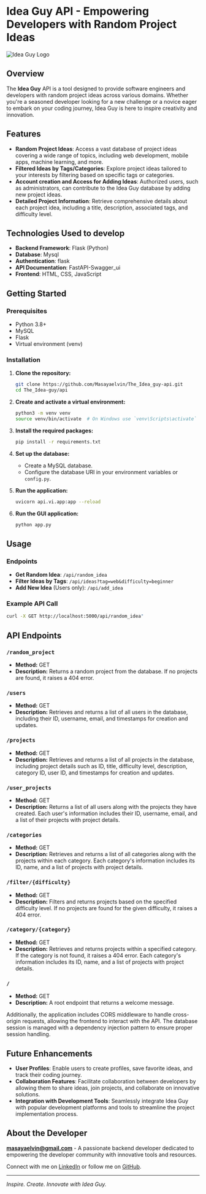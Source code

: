 # Idea Guy API - Empowering Developers with Random Project Ideas

![Idea Guy Logo](https://unsplash.com/photos/love-wooden-signage-on-brown-wooden-fence-j8OIk-G8wpw)

## Overview
The **Idea Guy** API is a  tool designed to provide software engineers and developers with random project ideas across various domains. Whether you're a seasoned developer looking for a new challenge or a novice eager to embark on your coding journey, Idea Guy is here to inspire creativity and innovation.

## Features
- **Random Project Ideas**: Access a vast database of project ideas covering a wide range of topics, including web development, mobile apps, machine learning, and more.
- **Filtered Ideas by Tags/Categories**: Explore project ideas tailored to your interests by filtering based on specific tags or categories.
- **Account creation and Access for Adding Ideas**: Authorized users, such as administrators, can contribute to the Idea Guy database by adding new project ideas.
- **Detailed Project Information**: Retrieve comprehensive details about each project idea, including a title, description, associated tags, and difficulty level.

## Technologies Used to develop
- **Backend Framework**: Flask (Python)
- **Database**: Mysql
- **Authentication**: flask
- **API Documentation**: FastAPI-Swagger_ui
- **Frontend**: HTML, CSS, JavaScript

## Getting Started
### Prerequisites
- Python 3.8+
- MySQL
- Flask
- Virtual environment (venv)

### Installation
1. **Clone the repository:**
    ```bash
    git clone https://github.com/Masayaelvin/The_Idea_guy-api.git
    cd The_Idea-guy/api
    ```

2. **Create and activate a virtual environment:**
    ```bash
    python3 -m venv venv
    source venv/bin/activate  # On Windows use `venv\Scripts\activate`
    ```

3. **Install the required packages:**
    ```bash
    pip install -r requirements.txt
    ```

4. **Set up the database:**
    - Create a MySQL database.
    - Configure the database URI in your environment variables or `config.py`.

5. **Run the application:**
    ```bash
    uvicorn api.vi.app:app --reload
    ```
5. **Run the GUI application:**
     ```bash
    python app.py 
    ```

## Usage
### Endpoints
- **Get Random Idea**: `/api/random_idea`
- **Filter Ideas by Tags**: `/api/ideas?tag=web&difficulty=beginner`
- **Add New Idea** (Users only): `/api/add_idea`

### Example API Call
```bash
curl -X GET http://localhost:5000/api/random_idea"
```

## API Endpoints

### `/random_project`
- **Method:** GET
- **Description:** Returns a random project from the database. If no projects are found, it raises a 404 error.

### `/users`
- **Method:** GET
- **Description:** Retrieves and returns a list of all users in the database, including their ID, username, email, and timestamps for creation and updates.

### `/projects`
- **Method:** GET
- **Description:** Retrieves and returns a list of all projects in the database, including project details such as ID, title, difficulty level, description, category ID, user ID, and timestamps for creation and updates.

### `/user_projects`
- **Method:** GET
- **Description:** Returns a list of all users along with the projects they have created. Each user's information includes their ID, username, email, and a list of their projects with project details.

### `/categories`
- **Method:** GET
- **Description:** Retrieves and returns a list of all categories along with the projects within each category. Each category's information includes its ID, name, and a list of projects with project details.

### `/filter/{difficulty}`
- **Method:** GET
- **Description:** Filters and returns projects based on the specified difficulty level. If no projects are found for the given difficulty, it raises a 404 error.

### `/category/{category}`
- **Method:** GET
- **Description:** Retrieves and returns projects within a specified category. If the category is not found, it raises a 404 error. Each category's information includes its ID, name, and a list of projects with project details.

### `/`
- **Method:** GET
- **Description:** A root endpoint that returns a welcome message.

Additionally, the application includes CORS middleware to handle cross-origin requests, allowing the frontend to interact with the API. The database session is managed with a dependency injection pattern to ensure proper session handling.

## Future Enhancements
- **User Profiles**: Enable users to create profiles, save favorite ideas, and track their coding journey.
- **Collaboration Features**: Facilitate collaboration between developers by allowing them to share ideas, join projects, and collaborate on innovative solutions.
- **Integration with Development Tools**: Seamlessly integrate Idea Guy with popular development platforms and tools to streamline the project implementation process.


## About the Developer
**masayaelvin@gmail.com** - A passionate backend developer dedicated to empowering the developer community with innovative tools and resources.

Connect with me on [LinkedIn](https://www.linkedin.com/in/elvin-masaya/) or follow me on [GitHub](https://github.com/Masayaelvin).

---

*Inspire. Create. Innovate with Idea Guy.*